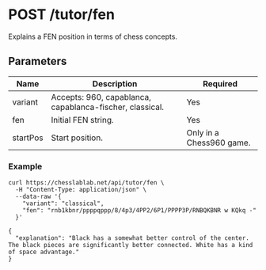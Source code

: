 # POST /tutor/fen

Explains a FEN position in terms of chess concepts.

## Parameters

| Name | Description | Required |
| ---- | ----------- | -------- |
| variant | Accepts: 960, capablanca, capablanca-fischer, classical. | Yes |
| fen | Initial FEN string. | Yes |
| startPos | Start position. | Only in a Chess960 game. |

### Example

```text
curl https://chesslablab.net/api/tutor/fen \
  -H "Content-Type: application/json" \
  --data-raw '{
    "variant": "classical",
  	"fen": "rnb1kbnr/ppppqppp/8/4p3/4PP2/6P1/PPPP3P/RNBQKBNR w KQkq -"
  }'
```

```text
{
  "explanation": "Black has a somewhat better control of the center. The black pieces are significantly better connected. White has a kind of space advantage."
}
```
